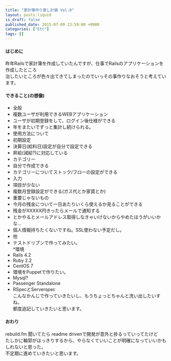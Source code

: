 ```yaml
---
title: "家計簿作り直し計画 Vol.0"
layout: posts.liquid
is_draft: false
published_date: 2015-07-09 23:59:00 +0900
categories: ["Etc"]
tags: []
---
```


#### はじめに
昨年Railsで家計簿を作成していたんですが、仕事でRailsのアプリケーションを作成したところ  
治したいところが色々出てきてしまったのでいっその事作りなおそうと考えています。

#### できること(の想像)
- 全般
- 複数ユーザが利用できるWEBアプリケーション
- ユーザが初期登録をして、ログイン後仕様ができる
- 年をまたいでずっと集計し続けられる。
- 使用方法について
- 初期設定
- 決算日(給料日)設定が自分で設定できる
- 昇給(減給?)に対応している
- カテゴリー
- 自分で作成できる
- カテゴリーについてストック/フローの設定ができる
- 入力
- 項目が少ない
- 複数月登録設定ができる(ガス代とか家賃とか)
- 重要じゃないもの
- 今月の残金について一日あたりいくら使えるか見ることができる
- 残金がXXXXX円きったらメールで通知する
- とかやるとメールアドレス取得しなきゃいけないからやめたほうがいいかな…
- 個人情報持ちたくないですね。SSL使わない予定だし。
- 他
- テストドリブンで作ってみたい。  
\*環境
- Rails 4.2
- Ruby 2.2
- CentOS 7
- 環境をPuppetで作りたい。
- Mysql?
- Passenger Standalone
- RSpecとServerspec  
こんなかんじで作っていきたいし、もうちょっとちゃんと洗い出したいすね。  
都度追記していきたいと思います。
#### おわり
rebuild.fm 聞いてたら readme drivenで開発が意外と捗るっていってたけど  
たしかに輪郭がはっきりするから、やらなくていいことが明確になっていいかもしれないと思った。  
不定期に進めていきたいと思います。


